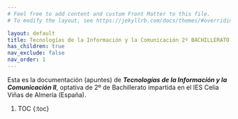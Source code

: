 ```yaml
---
# Feel free to add content and custom Front Matter to this file.
# To modify the layout, see https://jekyllrb.com/docs/themes/#overriding-theme-defaults

layout: default
title: Tecnologías de la Información y la Comunicación 2º BACHILLERATO
has_children: true
nav_exclude: false
nav_order: 1
---
```


Esta es la documentación (apuntes) de ***Tecnologías de la Información y la Comunicación II***, optativa de 2º de Bachillerato impartida en el IES Celia Viñas de Almería (España).


1. TOC
{:toc}
